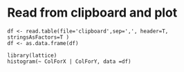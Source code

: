 # Read from clipboard and plot

```
df <- read.table(file='clipboard',sep=',', header=T, stringsAsFactors=T )
df <- as.data.frame(df)

library(lattice)
histogram(~ ColForX | ColForY, data =df)
```
